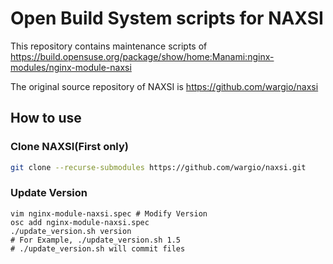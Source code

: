 # Open Build System scripts for NAXSI
This repository contains maintenance scripts of https://build.opensuse.org/package/show/home:Manami:nginx-modules/nginx-module-naxsi

The original source repository of NAXSI is https://github.com/wargio/naxsi

## How to use
### Clone NAXSI(First only)

```bash
git clone --recurse-submodules https://github.com/wargio/naxsi.git
```

### Update Version

```
vim nginx-module-naxsi.spec # Modify Version
osc add nginx-module-naxsi.spec
./update_version.sh version
# For Example, ./update_version.sh 1.5
# ./update_version.sh will commit files
```
